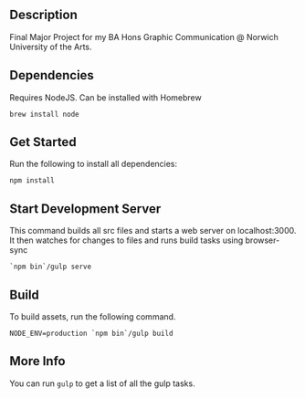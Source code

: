 ## Description

Final Major Project for my BA Hons Graphic Communication @ Norwich University of the Arts.


## Dependencies ##

Requires NodeJS. Can be installed with Homebrew

    brew install node


## Get Started ##

Run the following to install all dependencies:

    npm install


## Start Development Server ##

This command builds all src files and starts a web server on localhost:3000.
It then watches for changes to files and runs build tasks using browser-sync

    `npm bin`/gulp serve


## Build ##

To build assets, run the following command.

    NODE_ENV=production `npm bin`/gulp build


## More Info

You can run `gulp` to get a list of all the gulp tasks.
